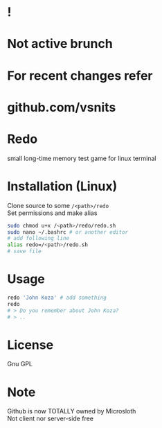
# !
# Not active brunch
# For recent changes refer
# github.com/vsnits
# 
# 

# Redo
small long-time memory test game for linux terminal
# Installation (Linux)
Clone source to some `/<path>/redo` <br>
Set permissions and make alias
```bash
sudo chmod u+x /<path>/redo/redo.sh
sudo nano ~/.bashrc # or another editor
# add following line
alias redo=/<path>/redo.sh
# save file
```
# Usage
```bash
redo 'John Koza' # add something
redo
# > Do you remember about John Koza?
# > .. 
```
# License 
  Gnu GPL
  
# Note
Github is now TOTALLY owned by Microsloth <br>
Not client nor server-side free <br>

